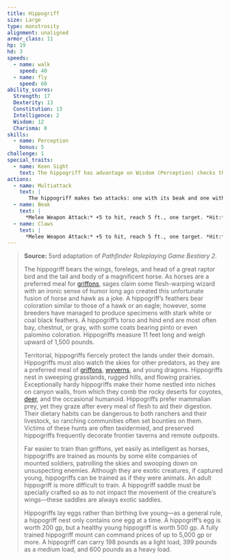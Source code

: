 ```yaml
---
title: Hippogriff
size: Large
type: monstrosity
alignment: unaligned
armor_class: 11
hp: 19
hd: 3
speeds:
  - name: walk
    speed: 40
  - name: fly
    speed: 60
ability_scores:
  Strength: 17
  Dexterity: 13
  Constitution: 13
  Intelligence: 2
  Wisdom: 12
  Charisma: 8
skills:
  - name: Perception
    bonus: 5
challenge: 1
special_traits:
  - name: Keen Sight
    text: The hippogriff has advantage on Wisdom (Perception) checks that rely on sight.
actions:
  - name: Multiattack
    text: |
       The hippogriff makes two attacks: one with its beak and one with its claws.
  - name: Beak
    text: |
      *Melee Weapon Attack:* +5 to hit, reach 5 ft., one target. *Hit:* 8 (1d10 + 3) piercing damage.
  - name: Claws
    text: |
      *Melee Weapon Attack:* +5 to hit, reach 5 ft., one target. *Hit:* 10 (2d6 + 3) slashing damage.
---
```


> **Source:** 5srd adaptation of *Pathfinder Roleplaying Game Bestiary 2*.
>
> The hippogriff bears the wings, forelegs, and head of a great raptor bird and the tail and body of a magnificent horse. As horses are a preferred meal for [griffons](/monster/griffon/), sages claim some flesh-warping wizard with an ironic sense of humor long ago created this unfortunate fusion of horse and hawk as a joke. A hippogriff’s feathers bear coloration similar to those of a hawk or an eagle; however, some breeders have managed to produce specimens with stark white or coal black feathers. A hippogriff’s torso and hind end are most often bay, chestnut, or gray, with some coats bearing pinto or even palomino coloration. Hippogriffs measure 11 feet long and weigh upward of 1,500 pounds.
>
> Territorial, hippogriffs fiercely protect the lands under their domain. Hippogriffs must also watch the skies for other predators, as they are a preferred meal of [griffons](/monster/griffon/), [wyverns](/monster/wyvern/), and young dragons. Hippogriffs nest in sweeping grasslands, rugged hills, and flowing prairies. Exceptionally hardy hippogriffs make their home nestled into niches on canyon walls, from which they comb the rocky deserts for coyotes, [deer](/monster/deer/), and the occasional humanoid. Hippogriffs prefer mammalian prey, yet they graze after every meal of flesh to aid their digestion. Their dietary habits can be dangerous to both ranchers and their livestock, so ranching communities often set bounties on them. Victims of these hunts are often taxidermied, and preserved hippogriffs frequently decorate frontier taverns and remote outposts.
>
> Far easier to train than griffons, yet easily as intelligent as horses, hippogriffs are trained as mounts by some elite companies of mounted soldiers, patrolling the skies and swooping down on unsuspecting enemies. Although they are exotic creatures, if captured young, hippogriffs can be trained as if they were animals. An adult hippogriff is more difficult to train. A hippogriff saddle must be specially crafted so as to not impact the movement of the creature’s wings—these saddles are always exotic saddles.
>
> Hippogriffs lay eggs rather than birthing live young—as a general rule, a hippogriff nest only contains one egg at a time. A hippogriff’s egg is worth 200 gp, but a healthy young hippogriff is worth 500 gp. A fully trained hippogriff mount can command prices of up to 5,000 gp or more. A hippogriff can carry 198 pounds as a light load, 399 pounds as a medium load, and 600 pounds as a heavy load.
